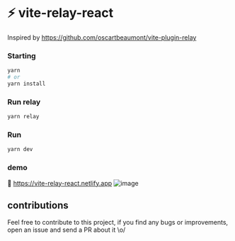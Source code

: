 # ⚡️ vite-relay-react
Inspired by https://github.com/oscartbeaumont/vite-plugin-relay
### Starting
```bash
yarn
# or
yarn install
```
### Run relay
```bash
yarn relay
```
### Run 
```bash
yarn dev
```
### demo
🔗 https://vite-relay-react.netlify.app
![image](https://user-images.githubusercontent.com/65451957/152700351-8b1074a3-4bad-4fd7-8c6f-7f20820f06d4.png)

## contributions
Feel free to contribute to this project, if you find any bugs or improvements, open an issue and send a PR about it \o/
